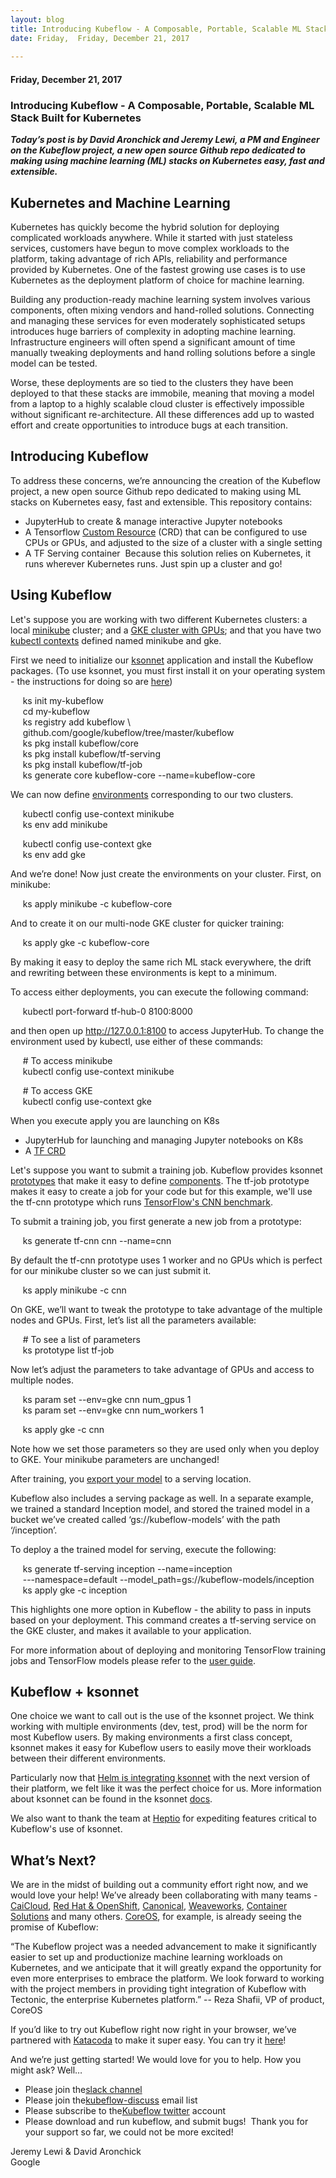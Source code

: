 ```yaml
---
layout: blog
title: Introducing Kubeflow - A Composable, Portable, Scalable ML Stack Built for Kubernetes
date: Friday,  Friday, December 21, 2017 
 
---
```

#### Friday, December 21, 2017 
### Introducing Kubeflow - A Composable, Portable, Scalable ML Stack Built for Kubernetes 
**_Today’s post is by David Aronchick and Jeremy Lewi, a PM and Engineer on the Kubeflow project, a new open source Github repo dedicated to making using machine learning (ML) stacks on Kubernetes easy, fast and extensible.&nbsp;_**  
  
  

## Kubernetes and Machine Learning
Kubernetes has quickly become the hybrid solution for deploying complicated workloads anywhere. While it started with just stateless services, customers have begun to move complex workloads to the platform, taking advantage of rich APIs, reliability and performance provided by Kubernetes. One of the fastest growing use cases is to use Kubernetes as the deployment platform of choice for machine learning.  
  
Building any production-ready machine learning system involves various components, often mixing vendors and hand-rolled solutions. Connecting and managing these services for even moderately sophisticated setups introduces huge barriers of complexity in adopting machine learning. Infrastructure engineers will often spend a significant amount of time manually tweaking deployments and hand rolling solutions before a single model can be tested.  
  
Worse, these deployments are so tied to the clusters they have been deployed to that these stacks are immobile, meaning that moving a model from a laptop to a highly scalable cloud cluster is effectively impossible without significant re-architecture. All these differences add up to wasted effort and create opportunities to introduce bugs at each transition.

  

## Introducing Kubeflow
To address these concerns, we’re announcing the creation of the Kubeflow project, a new open source Github repo dedicated to making using ML stacks on Kubernetes easy, fast and extensible. This repository contains:  

- JupyterHub to create & manage interactive Jupyter notebooks&nbsp;
- A Tensorflow [Custom Resource](https://kubernetes.io/docs/concepts/api-extension/custom-resources/) (CRD) that can be configured to use CPUs or GPUs, and adjusted to the size of a cluster with a single setting&nbsp;
- A TF Serving container&nbsp;
Because this solution relies on Kubernetes, it runs wherever Kubernetes runs. Just spin up a cluster and go!&nbsp;

  

## Using Kubeflow
Let's suppose you are working with two different Kubernetes clusters: a local [minikube](https://github.com/kubernetes/minikube) cluster; and a [GKE cluster with GPUs](https://docs.google.com/forms/d/1JNnoUe1_3xZvAogAi16DwH6AjF2eu08ggED24OGO7Xc/viewform?edit_requested=true); and that you have two [kubectl contexts](https://kubernetes.io/docs/tasks/access-application-cluster/configure-access-multiple-clusters/#define-clusters-users-and-contexts) defined named minikube and gke.

  

First we need to initialize our [ksonnet](https://github.com/ksonnet) application and install the Kubeflow packages. (To use ksonnet, you must first install it on your operating system - the instructions for doing so are [here](https://github.com/ksonnet/ksonnet))

  

&nbsp; &nbsp; &nbsp;ks init my-kubeflow  
&nbsp; &nbsp; &nbsp;cd my-kubeflow  
&nbsp; &nbsp; &nbsp;ks registry add kubeflow \  
&nbsp; &nbsp; &nbsp;github.com/google/kubeflow/tree/master/kubeflow  
&nbsp; &nbsp; &nbsp;ks pkg install kubeflow/core  
&nbsp; &nbsp; &nbsp;ks pkg install kubeflow/tf-serving  
&nbsp; &nbsp; &nbsp;ks pkg install kubeflow/tf-job  
&nbsp; &nbsp; &nbsp;ks generate core kubeflow-core --name=kubeflow-core

  

We can now define [environments](https://ksonnet.io/docs/concepts#environment) corresponding to our two clusters.  
  
&nbsp; &nbsp; &nbsp;kubectl config use-context minikube  
&nbsp; &nbsp; &nbsp;ks env add minikube  
  
&nbsp; &nbsp; &nbsp;kubectl config use-context gke  
&nbsp; &nbsp; &nbsp;ks env add gke  
  
And we’re done! Now just create the environments on your cluster. First, on minikube:  
  
&nbsp; &nbsp; &nbsp;ks apply minikube -c kubeflow-core  
  
And to create it on our multi-node GKE cluster for quicker training:  
  
&nbsp; &nbsp; &nbsp;ks apply gke -c kubeflow-core  
  
By making it easy to deploy the same rich ML stack everywhere, the drift and rewriting between these environments is kept to a minimum.  
  
To access either deployments, you can execute the following command:  
  
&nbsp; &nbsp; &nbsp;kubectl port-forward tf-hub-0 8100:8000  
  
and then open up http://127.0.0.1:8100 to access JupyterHub. To change the environment used by kubectl, use either of these commands:  
  
&nbsp; &nbsp; &nbsp;# To access minikube  
&nbsp; &nbsp; &nbsp;kubectl config use-context minikube  
  
&nbsp; &nbsp; &nbsp;# To access GKE  
&nbsp; &nbsp; &nbsp;kubectl config use-context gke  
  
When you execute apply you are launching on K8s  

- JupyterHub for launching and managing Jupyter notebooks on K8s&nbsp;
- A [TF CRD](https://github.com/tensorflow/k8s)

  

Let's suppose you want to submit a training job. Kubeflow provides ksonnet [prototypes](https://ksonnet.io/docs/concepts#prototype) that make it easy to define [components](https://ksonnet.io/docs/concepts#component). The tf-job prototype makes it easy to create a job for your code but for this example, we'll use the tf-cnn prototype which runs [TensorFlow's CNN benchmark](https://github.com/tensorflow/benchmarks/tree/master/scripts/tf_cnn_benchmarks).  
  
To submit a training job, you first generate a new job from a prototype:  
  
&nbsp; &nbsp; &nbsp;ks generate tf-cnn cnn --name=cnn  
  
By default the tf-cnn prototype uses 1 worker and no GPUs which is perfect for our minikube cluster so we can just submit it.  
  
&nbsp; &nbsp; &nbsp;ks apply minikube -c cnn

  

On GKE, we’ll want to tweak the prototype to take advantage of the multiple nodes and GPUs. First, let’s list all the parameters available:  
  
&nbsp; &nbsp; &nbsp;# To see a list of parameters  
&nbsp; &nbsp; &nbsp;ks prototype list tf-job  
  
Now let’s adjust the parameters to take advantage of GPUs and access to multiple nodes.  
  
&nbsp; &nbsp; &nbsp;ks param set --env=gke cnn num\_gpus 1  
&nbsp; &nbsp; &nbsp;ks param set --env=gke cnn num\_workers 1  
  
&nbsp; &nbsp; &nbsp;ks apply gke -c cnn  
  
Note how we set those parameters so they are used only when you deploy to GKE. Your minikube parameters are unchanged!

  
After training, you [export your model](https://www.tensorflow.org/serving/serving_basic) to a serving location.  
  
Kubeflow also includes a serving package as well. In a separate example, we trained a standard Inception model, and stored the trained model in a bucket we’ve created called ‘gs://kubeflow-models’ with the path ‘/inception’.  
  
To deploy a the trained model for serving, execute the following:  
  
&nbsp; &nbsp; &nbsp;ks generate tf-serving inception --name=inception  
&nbsp; &nbsp; &nbsp;---namespace=default --model\_path=gs://kubeflow-models/inception  
&nbsp; &nbsp; &nbsp;ks apply gke -c inception  
  
This highlights one more option in Kubeflow - the ability to pass in inputs based on your deployment. This command creates a tf-serving service on the GKE cluster, and makes it available to your application.  
  
For more information about of deploying and monitoring TensorFlow training jobs and TensorFlow models please refer to the [user guide](https://github.com/google/kubeflow/blob/master/user_guide.md).&nbsp;

  

## Kubeflow + ksonnet
One choice we want to call out is the use of the ksonnet project. We think working with multiple environments (dev, test, prod) will be the norm for most Kubeflow users. By making environments a first class concept, ksonnet makes it easy for Kubeflow users to easily move their workloads between their different environments.  
  
Particularly now that [Helm is integrating ksonnet](https://blog.heptio.com/ksonnet-intro-43f6183a97a6) with the next version of their platform, we felt like it was the perfect choice for us. More information about ksonnet can be found in the ksonnet [docs](https://ksonnet.io/).  
  
We also want to thank the team at [Heptio](https://heptio.com/) for expediting features critical to Kubeflow's use of ksonnet.

  

## What’s Next?
We are in the midst of building out a community effort right now, and we would love your help! We’ve already been collaborating with many teams - [CaiCloud](https://caicloud.io/article_detail/5a3b58fce928ca1c69e1aa70), [Red Hat & OpenShift](https://blog.openshift.com/machine-learning-openshift-kubernetes/), [Canonical](https://tutorials.ubuntu.com/tutorial/get-started-kubeflow), [Weaveworks](https://www.weave.works/blog/kubeflow-and-weave-cloud), [Container Solutions](http://container-solutions.com/tensorflow-on-kubernetes-kubeflow/) and many others. [CoreOS](https://coreos.com/), for example, is already seeing the promise of Kubeflow:  
  

“The Kubeflow project was a needed advancement to make it significantly easier to set up and productionize machine learning workloads on Kubernetes, and we anticipate that it will greatly expand the opportunity for even more enterprises to embrace the platform. We look forward to working with the project members in providing tight integration of Kubeflow with Tectonic, the enterprise Kubernetes platform.” -- Reza Shafii, VP of product, CoreOS
  
If you’d like to try out Kubeflow right now right in your browser, we’ve partnered with [Katacoda](https://www.katacoda.com/) to make it super easy. You can try it [here](https://www.katacoda.com/kubeflow)!  
  
And we’re just getting started! We would love for you to help. How you might ask? Well…  

- Please join the[slack channel](https://join.slack.com/t/kubeflow/shared_invite/enQtMjgyMzMxNDgyMTQ5LWUwMTIxNmZlZTk2NGU0MmFiNDE4YWJiMzFiOGNkZGZjZmRlNTExNmUwMmQ2NzMwYzk5YzQxOWQyODBlZGY2OTg) 
- Please join the[kubeflow-discuss](https://groups.google.com/forum/#!forum/kubeflow-discuss) email list&nbsp;
- Please subscribe to the[Kubeflow twitter](http://twitter.com/kubeflow) account&nbsp;
- Please download and run kubeflow, and submit bugs!&nbsp;
Thank you for your support so far, we could not be more excited!  
  
Jeremy Lewi & David Aronchick  
Google

